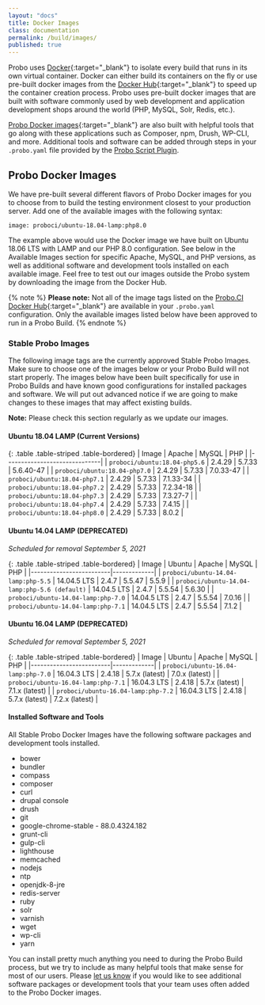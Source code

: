 ```yaml
---
layout: "docs"
title: Docker Images
class: documentation
permalink: /build/images/
published: true
---
```


Probo uses [Docker](https://www.docker.com/){:target="\_blank"} to isolate every build that runs in its own virtual container. Docker can either build its containers on the fly or use pre-built docker images from the [Docker Hub](https://hub.docker.com/){:target="\_blank"} to speed up the container creation process. Probo uses pre-built docker images that are built with software commonly used by web development and application development shops around the world (PHP, MySQL, Solr, Redis, etc.).

[Probo Docker images](https://hub.docker.com/u/proboci/){:target="\_blank"} are also built with helpful tools that go along with these applications such as Composer, npm, Drush, WP-CLI, and more. Additional tools and software can be added through steps in your `.probo.yaml` file provided by the [Probo Script Plugin](https://docs.probo.ci/plugins/script-plugin/).

## Probo Docker Images

We have pre-built several different flavors of Probo Docker images for you to choose from to build the testing environment closest to your production server. Add one of the available images with the following syntax:

    image: proboci/ubuntu-18.04-lamp:php8.0

The example above would use the Docker image we have built on Ubuntu 18.06 LTS with LAMP and our PHP 8.0 configuration. See below in the Available Images section for specific Apache, MySQL, and PHP versions, as well as additional software and development tools installed on each available image. Feel free to test out our images outside the Probo system by downloading the image from the Docker Hub.

{% note %}
**Please note:** Not all of the image tags listed on the [Probo.CI Docker Hub](https://hub.docker.com/u/proboci/){:target="\_blank"} are available in your `.probo.yaml` configuration. Only the available images listed below have been approved to run in a Probo Build.
{% endnote %}

### Stable Probo Images

The following image tags are the currently approved Stable Probo Images. Make sure to choose one of the images below or your Probo Build will not start properly. The images below have been built specifically for use in Probo Builds and have known good configurations for installed packages and software. We will put out advanced notice if we are going to make changes to these images that may affect existing builds.

**Note:** Please check this section regularly as we update our images. 

#### Ubuntu 18.04 LAMP (Current Versions)

{: .table .table-striped .table-bordered}
| Image | Apache | MySQL | PHP |
|------------------------------|
| `proboci/ubuntu:18.04-php5.6` | 2.4.29 | 5.7.33 | 5.6.40-47 |
| `proboci/ubuntu:18.04-php7.0` | 2.4.29 | 5.7.33 | 7.0.33-47 |
| `proboci/ubuntu:18.04-php7.1` | 2.4.29 | 5.7.33 | 7.1.33-34 |
| `proboci/ubuntu:18.04-php7.2` | 2.4.29 | 5.7.33 | 7.2.34-18 |
| `proboci/ubuntu:18.04-php7.3` | 2.4.29 | 5.7.33 | 7.3.27-7 |
| `proboci/ubuntu:18.04-php7.4` | 2.4.29 | 5.7.33 | 7.4.15 |
| `proboci/ubuntu:18.04-php8.0` | 2.4.29 | 5.7.33 | 8.0.2 |


#### Ubuntu 14.04 LAMP **(DEPRECATED)**
_Scheduled for removal September 5, 2021_  

{: .table .table-striped .table-bordered}
| Image | Ubuntu | Apache | MySQL | PHP |
|-------------------------|-------------|
| `proboci/ubuntu-14.04-lamp:php-5.5` | 14.04.5 LTS | 2.4.7 |  5.5.47 | 5.5.9 |
| `proboci/ubuntu-14.04-lamp:php-5.6 (default)` | 14.04.5 LTS | 2.4.7 | 5.5.54 | 5.6.30 |
| `proboci/ubuntu-14.04-lamp:php-7.0` | 14.04.5 LTS | 2.4.7 | 5.5.54 | 7.0.16 |
| `proboci/ubuntu-14.04-lamp:php-7.1` | 14.04.5 LTS | 2.4.7 | 5.5.54 | 7.1.2 |

#### Ubuntu 16.04 LAMP **(DEPRECATED)**
_Scheduled for removal September 5, 2021_  

{: .table .table-striped .table-bordered}
| Image | Ubuntu | Apache | MySQL | PHP |
|-------------------------|-------------|
| `proboci/ubuntu-16.04-lamp:php-7.0` | 16.04.3 LTS | 2.4.18 | 5.7.x (latest) | 7.0.x (latest) |
| `proboci/ubuntu-16.04-lamp:php-7.1` | 16.04.3 LTS | 2.4.18 | 5.7.x (latest) | 7.1.x (latest) |
| `proboci/ubuntu-16.04-lamp:php-7.2` | 16.04.3 LTS | 2.4.18 | 5.7.x (latest) | 7.2.x (latest) |

<!--
#### Ubuntu 20.04 LAMP

{: .table .table-striped .table-bordered}
| PHP Version | Apache | MySQL 5.7 | MySQL 8.0 | PostgreSQL | PHP |
| --- | --- | --- | --- | --- | --- |
| php5.6 | 2.4.41 | 5.7.32 | 8.0.23 | 12.6 | 5.6.40-47 |
| php7.0 | 2.4.41 | 5.7.32 | 8.0.23 | 12.6 | 7.0.33-47 |
| php7.1 | 2.4.41 | 5.7.32 | 8.0.23 | 12.6 | 7.1.33-34 |
| php7.2 | 2.4.41 | 5.7.32 | 8.0.23 | 12.6 | 7.2.34-18 |
| php7.3 | 2.4.41 | 5.7.32 | 8.0.23 | 12.6 | 7.3.27-9 |
| php7.4 | 2.4.41 | 5.7.32 | 8.0.23 | 12.6 | 7.4.15 |
| php8.0 | 2.4.41 | 5.7.32 | 8.0.23 | 12.6 | 8.0.2 |
-->

#### Installed Software and Tools

All Stable Probo Docker Images have the following software packages and development tools installed.

- bower
- bundler
- compass
- composer
- curl
- drupal console
- drush
- git
- google-chrome-stable - 88.0.4324.182
- grunt-cli
- gulp-cli
- lighthouse
- memcached
- nodejs
- ntp
- openjdk-8-jre
- redis-server
- ruby
- solr
- varnish
- wget
- wp-cli
- yarn

You can install pretty much anything you need to during the Probo Build process, but we try to include as many helpful tools that make sense for most of our users. Please [let us know](https://probo.ci/contact/) if you would like to see additional software packages or development tools that your team uses often added to the Probo Docker images.
